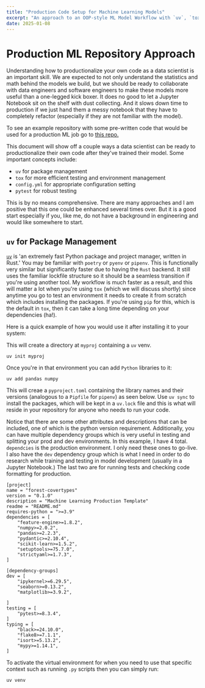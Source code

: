 ```yaml
---
title: "Production Code Setup for Machine Learning Models"
excerpt: "An approach to an OOP-style ML Model Workflow with `uv`, `tox`,"
date: 2025-01-08
---
```


# Production ML Repository Approach
Understanding how to productionalize your own code as a data scientist is an important skill. We are expected to not only understand the statistics and math behind the models we build, but we should be ready to collaborate with data engineers and software engineers to make these models more useful than a one-legged kick boxer. It does no good to let a Jupyter Notebook sit on the shelf with dust collecting. And it slows down time to production if we just hand them a messy notebook that they have to completely refactor (especially if they are not familiar with the model).

To see an example repository with some pre-written code that would be used for a production ML job go to [this repo.](https://github.com/bgilliland/ml-template)

This document will show off a couple ways a data scientist can be ready to productionalize their own code after they've trained their model. Some important concepts include:
* `uv` for package management
* `tox` for more efficient testing and environment management
* `config.yml` for appropriate configuration setting
* `pytest` for robust testing

This is by no means comprehensive. There are many approaches and I am positive that this one could be enhanced several times over. But it is a good start especially if you, like me, do not have a background in engineering and would like somewhere to start.

## `uv` for Package Management
[`uv`](https://docs.astral.sh/uv/) is 'an extremely fast Python package and project manager, written in Rust.' You may be familiar with `poetry` or `pyenv` or `pipenv`. This is functionally very similar but significantly faster due to having the `Rust` backend. It still uses the familiar lockfile structure so it should be a seamless transition if you're using another tool. My workflow is much faster as a result, and this will matter a lot when you're using `tox` (which we will discuss shortly) since anytime you go to test an environment it needs to create it from scratch which includes installing the packages. If you're using `pip` for this, which is the default in `tox`, then it can take a long time depending on your dependencies (ha!). 

Here is a quick example of how you would use it after installing it to your system:

This will create a directory at `myproj` containing a `uv` venv.
```console
uv init myproj
```

Once you're in that environment you can add `Python` libraries to it:
```console
uv add pandas numpy 
```

This will creae a `pyproject.toml` containing the library names and their versions (analogous to a `Pipfile` for `pipenv`) as seen below. Use `uv sync` to install the packages, which will be kept in a `uv.lock` file and this is what will reside in your repository for anyone who needs to run your code. 

Notice that there are some other attributes and descriptions that can be included, one of which is the python version requirement. Additionally, you can have multiple dependency groups which is very useful in testing and splitting your prod and dev environments. In this example, I have 4 total. `dependcies` is the production environment. I only need these ones to go-live. I also have the `dev` dependency group which is what I need in order to do research while training and testing in model development (usually in a Jupyter Notebook.) The last two are for running tests and checking code formatting for production.
```
[project]
name = "forest-covertypes"
version = "0.1.0"
description = "Machine Learning Production Template"
readme = "README.md"
requires-python = ">=3.9"
dependencies = [
    "feature-engine>=1.8.2",
    "numpy>=2.0.2",
    "pandas>=2.2.3",
    "pydantic>=2.10.4",
    "scikit-learn>=1.5.2",
    "setuptools>=75.7.0",
    "strictyaml>=1.7.3",
]

[dependency-groups]
dev = [
    "ipykernel>=6.29.5",
    "seaborn>=0.13.2",
    "matplotlib>=3.9.2",

]
testing = [
    "pytest>=8.3.4",
]
typing = [
    "black>=24.10.0",
    "flake8>=7.1.1",
    "isort>=5.13.2",
    "mypy>=1.14.1",
]
```

To activate the virtual environment for when you need to use that specific context such as running `.py` scripts then you can simply run:
```console
uv venv
```